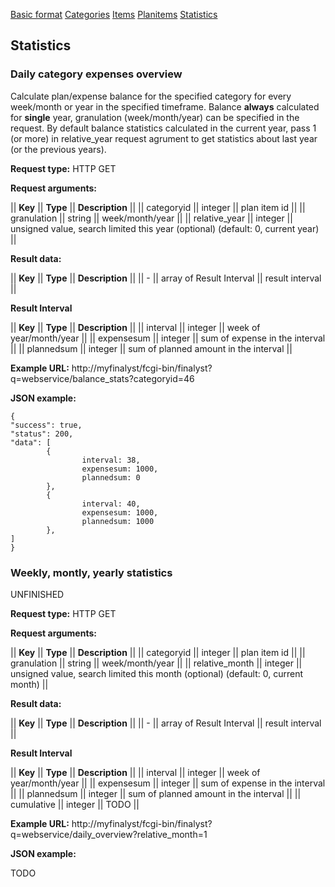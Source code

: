 <a class="apilink" href="webserviceapi.html">Basic format</a>
<a class="apilink" href="categoryapi.html">Categories</a>
<a class="apilink" href="itemapi.html">Items</a>
<a class="apilink" href="planitemapi.html">Planitems</a>
<a class="apilink" href="statisticsapi.html">Statistics</a>

## Statistics

### Daily category expenses overview

Calculate plan/expense balance for the specified category for every
week/month or year in the specified timeframe. Balance **always** calculated for
**single** year, granulation (week/month/year) can be specified in the request.
By default balance statistics calculated in the current year, pass 1 (or more)
in relative_year request agrument to get statistics about last year
(or the previous years).


**Request type:** HTTP GET

**Request arguments:**

|| **Key**       || **Type**     || **Description**                                                                ||
|| categoryid    || integer      || plan item id                                                                   ||
|| granulation   || string       || week/month/year                                                                ||
|| relative_year || integer      || unsigned value, search limited this year (optional) (default: 0, current year) ||

**Result data:**

|| **Key**      || **Type**                  || **Description**       ||
|| -            || array of Result Interval  || result interval       ||

**Result Interval**

|| **Key**      || **Type** || **Description**                       ||
|| interval     || integer  || week of year/month/year               ||
|| expensesum   || integer  || sum of expense in the interval        ||
|| plannedsum   || integer  || sum of planned amount in the interval ||

**Example URL:**
http://myfinalyst/fcgi-bin/finalyst?q=webservice/balance_stats?categoryid=46

**JSON example:**

    {
	"success": true,
	"status": 200,
	"data": [
            {
                    interval: 38,
                    expensesum: 1000,
                    plannedsum: 0
            },
            {
                    interval: 40,
                    expensesum: 1000,
                    plannedsum: 1000
            },
	]
    }

### Weekly, montly, yearly statistics

UNFINISHED

**Request type:** HTTP GET

**Request arguments:**

|| **Key**        || **Type**     || **Description**                                                                  ||
|| categoryid     || integer      || plan item id                                                                     ||
|| granulation    || string       || week/month/year                                                                  ||
|| relative_month || integer      || unsigned value, search limited this month (optional) (default: 0, current month) ||

**Result data:**

|| **Key**      || **Type**                  || **Description**       ||
|| -            || array of Result Interval  || result interval       ||

**Result Interval**

|| **Key**      || **Type** || **Description**                       ||
|| interval     || integer  || week of year/month/year               ||
|| expensesum   || integer  || sum of expense in the interval        ||
|| plannedsum   || integer  || sum of planned amount in the interval ||
|| cumulative   || integer  || TODO ||

**Example URL:**
http://myfinalyst/fcgi-bin/finalyst?q=webservice/daily_overview?relative_month=1

**JSON example:**

TODO 
